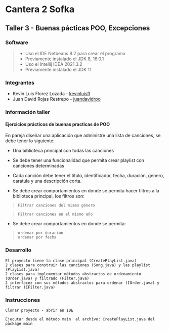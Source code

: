 # Cantera 2 Sofka 

## Taller 3 - Buenas pácticas POO, Excepciones

### Software

> + Uso el IDE Netbeans 8.2 para crear el programa
> + Previamente instalado el JDK 8, 16.0.1 
> + Uso el Intellij IDEA 2021.3.2
> + Previamente instalado el JDK 11

### Integrantes
- Kevin Luis Florez Lozada - [kevinluisfl](https://github.com/kevinluisfl)
- Juan David Rojas Restrepo - [juandavidrpo](https://github.com/juandavidrpo)

### Información taller

#### Ejercicios prácticos de buenas practicas de POO

En pareja diseñar una aplicación que administre una lista de canciones, se debe tener lo siguiente:

- Una biblioteca principal con todas las canciones 

- Se debe tener una funcionalidad que permita crear playlist con canciones determinadas 

- Cada canción debe tener el titulo, identificador, fecha, duración, genero, caratula y una descripción corta.

- Se debe crear comportamientos en donde se permita hacer filtros a la biblioteca principal, los filtros son:

>	 `Filtrar canciones del mismo género`


>	 `Filtrar canciones en el mismo año`



- Se debe crear comportamientos en donde se permita: 
>	`ordenar por duración`  
>	`ordenar por fecha`

### Desarrollo

	El proyecto tiene la clase principal (CreatePlayList.java)
	2 clases para construir las canciones (Song.java) y las playlist (PlayList.java)
	2 clases para implementar métodos abstractos de ordenamiento (Order.java) y filtrado (Filter.java)
	2 interfacez con sus métodos abstractos para ordenar (IOrder.java) y filtrar (IFilter.java)

### Instrucciones

`Clonar proyecto - abrir en IDE `

`Ejecutar desde el método main  el archivo: CreatePlayList.java del package main `
